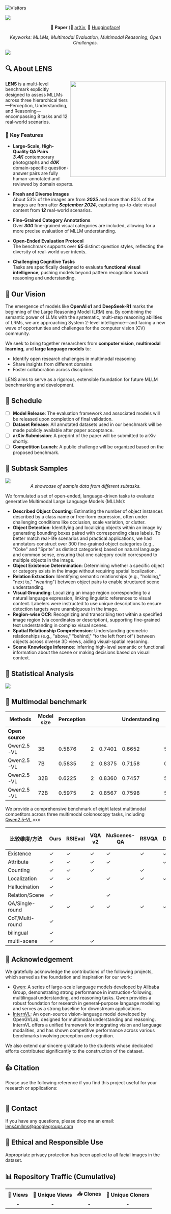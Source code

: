
[//]: # (后续考虑将标题和logo合并为一个图片)
![Visitors](https://komarev.com/ghpvc/?username=Mr-Bigworth&style=flat-square)

<img align="center" src="./assets/figs/title.png"/>

<div align="center">
    <p align="center">
        🔬 <b>Paper</b> (🔗 <a href="https://github.com/Mr-Bigworth/LENS/tree/main">arXiv</a>, 
        🤗 <a href="https://github.com/Mr-Bigworth/LENS/tree/main">Huggingface</a>)
    </p>
    <p align="center">
        <i>Keyworks: MLLMs, Multimodal Evaluation, Multimodal Reasoning, Open Challenges.</i>
    </p>
</div>

<img align="center" src="./assets/figs/Brief_illustrations_of_LENS.png"/>

## 🔍 About LENS

<img align="right" src="assets/figs/logo.png" width="300px" />

**LENS** is a multi-level benchmark explicitly designed to assess MLLMs across three hierarchical tiers—Perception, Understanding, and Reasoning—encompassing 8 tasks and 12 real-world scenarios.

### 🌟 Key Features

- **Large-Scale, High-Quality QA Pairs**  
  ***3.4K*** contemporary photographs and ***40K*** domain-specific question-answer pairs are fully human-annotated and reviewed by domain experts.

- **Fresh and Diverse Images**  
  About 53\% of the images are from ***2025*** and more than 80\% of the images are from after ***September 2024***, capturing up-to-date visual content from ***12*** real-world scenarios.

- **Fine-Grained Category Annotations**  
  Over ***300*** fine-grained visual categories are included, allowing for a more precise evaluation of MLLM understanding.

- **Open-Ended Evaluation Protocol**  
  The benchmark supports over ***65*** distinct question styles, reflecting the diversity of real-world user intents.

[//]: # (这个在nips中提到了，有没有数据支撑，比如准确率低)
- **Challenging Cognitive Tasks**  
  Tasks are specifically designed to evaluate **functional visual intelligence**, pushing models beyond pattern recognition toward reasoning and understanding.

## 🎯 Our Vision

The emergence of models like **OpenAI o1** and **DeepSeek-R1** marks the beginning of the Large Reasoning Model (LRM) era. 
By combining the semantic power of LLMs with the systematic, multi-step reasoning abilities of LRMs, we are approaching System 2-level intelligence—and facing a new wave of opportunities and challenges for the computer vision (CV) community.

We seek to bring together researchers from **computer vision**, **multimodal learning**, and **large language models** to:

- Identify open research challenges in multimodal reasoning  
- Share insights from different domains  
- Foster collaboration across disciplines

LENS aims to serve as a rigorous, extensible foundation for future MLLM benchmarking and development.

## 📅 Schedule
- [ ] **Model Release**: The evaluation framework and associated models will be released upon completion of final validation.
- [ ] **Dataset Release**: All annotated datasets used in our benchmark will be made publicly available after paper acceptance.
- [ ] **arXiv Submission**: A preprint of the paper will be submitted to arXiv shortly.
- [ ] **Competition Launch**: A public challenge will be organized based on the proposed benchmark.

## 🧩 Subtask Samples
<img align="center" src="./assets/figs/len_samples.jpg"/>
<div align="center"><em>A showcase of sample data from different subtasks.</em></div>

We formulated a set of open-ended, language-driven tasks to evaluate generative Multimodal Large Language Models (MLLMs):

- **Described Object Counting**: Estimating the number of object instances described by a class name or free-form expression, often under challenging conditions like occlusion, scale variation, or clutter.
- **Object Detection**: Identifying and localizing objects within an image by generating bounding boxes paired with corresponding class labels. To better match real-life scenarios and practical applications, we had annotators construct over 300 fine-grained object categories (e.g., "Coke" and "Sprite" as distinct categories) based on natural language and common sense, ensuring that one category could correspond to multiple objects in the image.
- **Object Existence Determination**: Determining whether a specific object or category exists in the image without requiring spatial localization.
- **Relation Extraction**: Identifying semantic relationships (e.g., "holding," "next to," "wearing") between object pairs to enable structured scene understanding.
- **Visual Grounding**: Localizing an image region corresponding to a natural language expression, linking linguistic references to visual content. Labelers were instructed to use unique descriptions to ensure detection targets were unambiguous in the image.
- **Region-wise OCR**: Recognizing and transcribing text within a specified image region (via coordinates or description), supporting fine-grained text understanding in complex visual scenes.
- **Spatial Relationship Comprehension**: Understanding geometric relationships (e.g., "above," "behind," "to the left front of") between objects across diverse 3D views, aiding visual-spatial reasoning.
- **Scene Knowledge Inference**: Inferring high-level semantic or functional information about the scene or making decisions based on visual context.

## 📖 Statistical Analysis 
<img align="center" src="./assets/figs/statistical.png"/>

## 💯 **Multimodal benchmark** 

| Methods         | Model size      | Perception |     |     | Understanding |    |    | Reasoning |    |
|-----------------|-----------------|------------|-----|-----|---------------|----|----|-----------|----|
| **Open source**  |                 |            |     |     |               |    |    |           |    |
| Qwen2.5-VL       | 3B             | 0.5876     | 2   | 0.7401 | 0.6652    | 5  | 0.5243 | 0.4033 | 0.6075 |
| Qwen2.5-VL       | 7B             | 0.5835     | 2   | 0.8375 | 0.7158    | 0.0448 | 0.6165 | 0.4628 | 0.7061 |
| Qwen2.5-VL       | 32B            | 0.6225     | 2   | 0.8360 | 0.7457    | 5  | 0.6564 | 0.5166 | 8  |
| Qwen2.5-VL       | 72B            | 0.5975     | 2   | 0.8567 | 0.7598    | 5  | 0.6851 | 0.5365 | 0.7095 |



We provide a comprehensive benchmark of eight latest multimodal competitors across three multimodal colonoscopy tasks, including [Qwen2.5-VL](https://github.com/QwenLM/Qwen2.5-VL/tree/main).xxx

| 比较维度/方法  | Ours | RSIEval | VQA v2 | NuScenes-QA | RSVQA | DRAMA | V*   | SPEC | CODE | CODIS | HaloQuest | VHTest | MMVP | AS-V2 | HC-RefLoCo | Visual CoT | ChatterBox | MC-Bench |
| -------------- | ---- | ------- | ------ | ----------- | ----- | ----- | ---- | ---- | ---- | ----- | --------- | ------ | ---- | ----- | ---------- | ---------- | ---------- | -------- |
| Existence      | ✓    | ✓       | ✓      | ✓           | ✓     | ✓     | ✓    | ✓    | ✓    | ✓     | ✓         | ✓      | ✓    | ✓     | ✓          | ✓          | ✓          |          |
| Attribute      | ✓    | ✓       | ✓      | ✓           |       | ✓     | ✓    | ✓    | ✓    | ✓     | ✓         | ✓      | ✓    | ✓     | ✓          | ✓          | ✓          |          |
| Counting       | ✓    | ✓       | ✓      |             | ✓     |       |      | ✓    | ✓    | ✓     |           | ✓      |      | ✓     | ✓          |            | ✓          |          |
| Localization   | ✓    | ✓       |        | ✓           | ✓     | ✓     | ✓    | ✓    | ✓    | ✓     |           | ✓      |      | ✓     | ✓          |            | ✓          | ✓        |
| Hallucination  | ✓    |         |        |             |       |       |      |      |      |       | ✓         | ✓      |      |       | ✓          |            |            |          |
| Relation/Scene | ✓    |         |        | ✓           |       |       | ✓    |      | ✓    | ✓     | ✓         | ✓      |      | ✓     | ✓          | ✓          | ✓          | ✓        |
| QA/Single-round        | ✓    | ✓       | ✓      | ✓           | ✓     | ✓     |      | ✓    | ✓    | ✓     | ✓         | ✓      | ✓    | ✓     | ✓          | ✓          | ✓          | ✓        |
| CoT/Multi-round     | ✓    |         |        |             |       |       | ✓    |      |      |       |           |        |      |       |            | ✓          | ✓          | ✓        |
| bilingual           | ✓    |         |        |             |       |       |      |      |      |       |           |        |      |       |            |            |            |          |
| multi-scene         | ✓    |         | ✓      |             |       |       | ✓    | ✓    | ✓    | ✓     | ✓         |        | ✓    | ✓     |            |            |            | ✓        |



## 🙏 Acknowledgement

We gratefully acknowledge the contributions of the following projects, which served as the foundation and inspiration for our work:

+ [Qwen](https://qwenlm.github.io/): A series of large-scale language models developed by Alibaba Group, demonstrating strong performance in instruction-following, multilingual understanding, and reasoning tasks. Qwen provides a robust foundation for research in general-purpose language modeling and serves as a strong baseline for downstream applications.
+ [InternVL](https://internvl.github.io/): An open-source vision-language model developed by OpenGVLab, designed for multimodal understanding and reasoning. InternVL offers a unified framework for integrating vision and language modalities, and has shown competitive performance across various benchmarks involving perception and cognition.

We also extend our sincere gratitude to the students whose dedicated efforts contributed significantly to the construction of the dataset.

## 👍 Citation

Please use the following reference if you find this project useful for your research or applications:

[//]: # (等待arxiv的发布)

   ```
   
   ```

## 🤝 Contact
If you have any questions, please drop me an email: lens4mllms@googlegroups.com

## 🚨 Ethical and Responsible Use

Appropriate privacy protection has been applied to all facial images in the dataset.

## 📊 Repository Traffic (Cumulative)

<!-- traffic-start -->
<table>
  <tr>
    <th align="center">👀 Views</th>
    <th align="center">🧍 Unique Views</th>
    <th align="center">📥 Clones</th>
    <th align="center">🙎 Unique Cloners</th>
  </tr>
  <tr>
    <td align="center"><strong>-</strong></td>
    <td align="center"><strong>-</strong></td>
    <td align="center"><strong>-</strong></td>
    <td align="center"><strong>-</strong></td>
  </tr>
</table>
<!-- traffic-end -->
